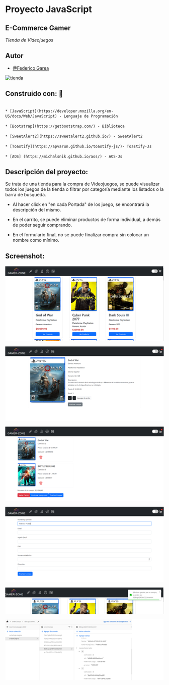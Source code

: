 # Proyecto JavaScript
## E-Commerce Gamer

_Tienda de Videojuegos_




## Autor

- [@Federico Garea](https://www.linkedin.com/in/federicogarea/)

![tienda](https://cdn-icons-png.flaticon.com/512/5847/5847540.png)


## Construido con: 🔧

```

* [JavaScript](https://developer.mozilla.org/en-US/docs/Web/JavaScript) - Lenguaje de Programación
  
* [Bootstrap](https://getbootstrap.com/) - Biblioteca

* [SweetAlert2](https://sweetalert2.github.io/) - SweetAlert2

* [Toastify](https://apvarun.github.io/toastify-js/)- Toastify-Js

* [AOS] (https://michalsnik.github.io/aos/) - AOS-Js

```


## Descripción del proyecto:

Se trata de una tienda para la compra de Videojuegos, se puede visualizar todos los juegos de la tienda o filtrar por categoría mediante los listados o la barra de busqueda.

* Al hacer click en "en cada Portada" de los juego, se encontrará la descripción del mismo.

* En el carrito, se puede eliminar productos de forma individual, a demás de poder seguir comprando.

* En el formulario final, no se puede finalizar compra sin colocar un nombre como mínimo. 




## Screenshot:

![img1](https://github.com/federicorga/ReactTienda/blob/main/docs/tiendaimg1.png?raw=true)

![img2](https://github.com/federicorga/ReactTienda/blob/main/docs/tiendaimg2.png?raw=true)

![img3](https://github.com/federicorga/ReactTienda/blob/main/docs/tiendaimg3.png?raw=true)

![img4](https://github.com/federicorga/ReactTienda/blob/main/docs/tiendaimg4.png?raw=true)

![img5](https://github.com/federicorga/ReactTienda/blob/main/docs/tiendaimg5.png?raw=true)

![img6](https://github.com/federicorga/ReactTienda/blob/main/docs/tiendaimg6.png?raw=true)


